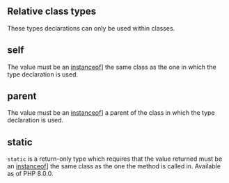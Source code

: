 
## Relative class types
 
 These types declarations can only be used within classes. 
 
 
## self
 
 The value must be an [instanceof](language.operators.type)] the same class as the one in which the type declaration is used. 
 
 
 
## parent
 
 The value must be an [instanceof](language.operators.type)] a parent of the class in which the type declaration is used. 
 
 
 
## static
 
 `static` is a return-only type which requires that the value returned must be an [instanceof](language.operators.type)] the same class as the one the method is called in. Available as of PHP 8.0.0. 
 

